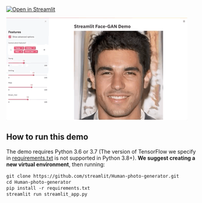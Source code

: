 [![Open in Streamlit](https://static.streamlit.io/badges/streamlit_badge_black_white.svg)](https://share.streamlit.io/himanshumoliya/Human-photo-generator/main)


![In-use Animation](https://github.com/HimanshuMoliya/Human-photo-generator/blob/main/GAN-demo.gif?raw=true "In-use Animation")

## How to run this demo
The demo requires Python 3.6 or 3.7 (The version of TensorFlow we specify in [requirements.txt](https://github.com/himanshumoliya/Human-photo-generator/blob/master/requirements.txt#L14) is not supported in Python 3.8+). **We suggest creating a new virtual environment**, then running:

```
git clone https://github.com/streamlit/Human-photo-generator.git
cd Human-photo-generator
pip install -r requirements.txt
streamlit run streamlit_app.py
```
